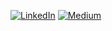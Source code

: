 <a href="https://www.linkedin.com/in/mateusz-kwasniak/"><img alt="LinkedIn" src="https://img.shields.io/badge/linkedin-%230077B5.svg?style=for-the-badge&logo=linkedin&logoColor=white"/></a> <a href="https://mtszkw.medium.com"><img alt="Medium" src="https://img.shields.io/badge/Medium-%23000000.svg?style=for-the-badge&logo=Medium&logoColor=white"/></a>

<!-- ### 🙎‍♂️ Bio

Software Engineer - Machine Learning, MLOps and Infrastructure

### 💬 Featured articles

* [**Guide Book of the MLOps Community**](https://mtszkw.medium.com/guide-book-of-the-mlops-community-ccd2cd4a511c)  
  Forming tech communities and getting into MLOps

* [**Kubeflow (is not) for Dummies**](https://towardsdatascience.com/kubeflow-is-not-for-dummies-414d8977158a)  
  Deploy and destroy Kubeflow on EKS with one script, no sweat

* [**How to decide on learning rate?**](https://towardsdatascience.com/how-to-decide-on-learning-rate-6b6996510c98)  
  Finding good LR for your neural nets using PyTorch Lightning

* [**Track and organize your ML projects**](https://mtszkw.medium.com/track-and-organize-your-ml-projects-e44e6c7c3f9d)  
  Organizing work with Neptune.ai tool for experiment tracking and visualizations
 -->
